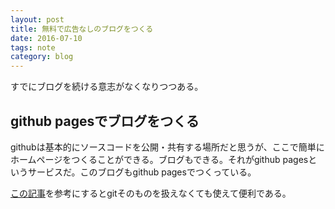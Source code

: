 ```yaml
---
layout: post
title: 無料で広告なしのブログをつくる
date: 2016-07-10
tags: note
category: blog
---
```



すでにブログを続ける意志がなくなりつつある。


## github pagesでブログをつくる

githubは基本的にソースコードを公開・共有する場所だと思うが、ここで簡単にホームページをつくることができる。ブログもできる。それがgithub pagesというサービスだ。このブログもgithub pagesでつくっている。

[この記事](http://plus.appgiga.jp/masatolan/2015/01/13/55047/)を参考にするとgitそのものを扱えなくても使えて便利である。
